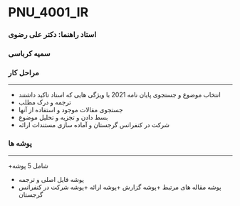 # PNU_4001_IR
<script>
  alert("سلام شما را دعوت مي كنم به ديدن گزارش کار تحویلی سمینار ")
</script>
### استاد راهنما: دکتر علی رضوی


### سمیه کرباسی




### مراحل کار

---
+  انتخاب موضوع و جستجوی پایان نامه 2021 با ویژگی هایی که استاد تاکید داشتند
+ ترجمه و درک مطلب
+ جستجوی مقالات موجود و استفاده از آنها
+ بسط دادن و تجزیه و تحلیل موضوع
+ شرکت در کنفرانس گرجستان و آماده سازی مستندات ارائه

### پوشه ها

---
+شامل 5 پوشه
+ پوشه فایل اصلی و ترجمه
+ پوشه مقاله های مرتبط 
+پوشه گزارش
+پوشه ارائه
+پوشه شرکت در کنفرانس گرجستان


